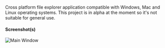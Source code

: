 Cross platform file explorer application compatible with Windows, Mac and Linux operating systems. This project is in alpha at the moment so it's not suitable for general use.

#### Screenshot(s)
![Main Window](https://raw.githubusercontent.com/waliarubal/Jaya/master/Screenshots/00.png)
